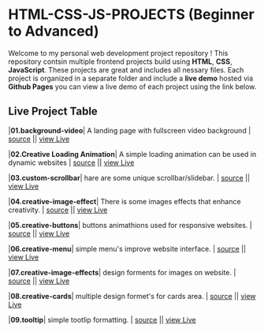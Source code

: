 # HTML-CSS-JS-PROJECTS (Beginner to Advanced)
Welcome to my personal web development project repository !
This repository contsin multiple frontend projects build using **HTML**, **CSS**, **JavaScript**. These projects are great and includes all nessary files.
Each project is organized in a separate folder and include a **live demo** hosted via **Github Pages** you can view a live demo of each project using the link below.
## Live Project Table
|**01.background-video**| A landing page with fullscreen video background | [source](./01.background-video) ||
[view Live](https://bhavneet-saini.github.io/HTML-CSS-JS-PROJECTS/01.background-video/)

|**02.Creative Loading Animation**| A simple loading animation can be used in dynamic websites | [source](./02.creative-loading-animation) ||
[view Live](https://bhavneet-saini.github.io/HTML-CSS-JS-PROJECTS/02.creative-loading-animation/)

|**03.custom-scrollbar**| hare are some unique scrollbar/slidebar. | [source](./03.custom-scrollbar) ||
[view Live](https://bhavneet-saini.github.io/HTML-CSS-JS-PROJECTS/03.custom-scrollbar/)

|**04.creative-image-effect**| There is some images effects that enhance creativity. | [source](./04.creative-image-effect) ||
[view Live](https://bhavneet-saini.github.io/HTML-CSS-JS-PROJECTS/04.creative-image-effect/)

|**05.creative-buttons**| buttons animathions used for responsive websites. | [source](./05.creative-buttons) ||
[view Live](https://bhavneet-saini.github.io/HTML-CSS-JS-PROJECTS/05.creative-buttons/)

|**06.creative-menu**| simple menu's improve website interface. | [source](./06.creative-menu) ||
[view Live](https://bhavneet-saini.github.io/HTML-CSS-JS-PROJECTS/06.creative-menu/)

|**07.creative-image-effects**| design forments for images on website. | [source](./07.creative-image-effects) ||
[view Live](https://bhavneet-saini.github.io/HTML-CSS-JS-PROJECTS/07.creative-image-effects/)

|**08.creative-cards**| multiple design formet's for cards area. | [source](./08.creative-cards) ||
[view Live](https://bhavneet-saini.github.io/HTML-CSS-JS-PROJECTS/08.creative-cards/)

|**09.tooltip**| simple tootlip formatting. | [source](./09.tooltip) ||
[view Live](https://bhavneet-saini.github.io/HTML-CSS-JS-PROJECTS/09.tooltip/)

